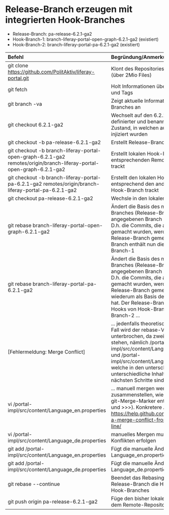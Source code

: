# Release-Branch erzeugen mit integrierten Hook-Branches
* Release-Branch: pa-release-6.2.1-ga2
* Hook-Branch-1: branch-liferay-portal-open-graph-6.2.1-ga2 (existiert)
* Hook-Branch-2: branch-liferay-portal-pa-6.2.1-ga2 (existiert)

| Befehl   |      Begründung/Anmerkungen      | 
|:----------|:-------------|
| git clone https://github.com/PolitAktiv/liferay-portal.git | Klont des Repositories; dauert sehr lange (über 2Mio Files)  | 
| git fetch |    Holt Informationen über Remote Branches und Tags   |  
| git branch -va | Zeigt aktuelle Informationen über Branches an |
|git checkout 6.2.1-ga2|Wechselt auf den 6.2.1-ga2 Tag; konkret definierter und benannter Repository-Zustand, in welchen auch die Hooks injiziert wurden|
|git checkout -b pa-release-6.2.1-ga2|Erstellt Release-Branch lokal|
|git checkout -b branch-liferay-portal-open-graph-6.2.1-ga2 remotes/origin/branch-liferay-portal-open-graph-6.2.1-ga2| Erstellt lokalen Hook-Branch-1, der den entsprechenden Remote-Hook-Branch trackt|
|git checkout -b branch-liferay-portal-pa-6.2.1-ga2 remotes/origin/branch-liferay-portal-pa-6.2.1-ga2|Erstellt den  lokalen Hook-Branch-2, der entsprechend den anderen Remote-Hook-Branch trackt|
|git checkout pa-release-6.2.1-ga2|Wechsle in den lokalen Release-Branch|
|git rebase branch-liferay-portal-open-graph-6.2.1-ga2|Ändert die Basis des momentanen Branches (Release-Branch) auf den angegebenen Branch (Hook-Branch-1). D.h. die Commits, die auf Hook-Branch-1 gemacht wurden, werden mit dem Release-Branch gemerged. Der Release-Branch enthält nun die Hooks von Hook-Branch-1|
|git rebase branch-liferay-portal-pa-6.2.1-ga2|Ändert die Basis des momentanen Branches (Release-Branch) auf den angegebenen Branch (Hook-Branch-2). D.h. die Commits, die auf Hook-Branch-2 gemacht wurden, werden mit dem Release-Branch gemerged, welcher wiederum als Basis den Hook-Branch-1 hat. Der Release-Branch enthält nun die Hooks von Hook-Branch-1 und Hook-Branch-2 ... |
| [Fehlermeldung: Merge Conflict] | ... jedenfalls theoretisch. Im vorliegende Fall wird der rebase-Vorgang unterbrochen, da zwei Files im Konflikt stehen, nämlich /portal-impl/src/content/Language_en.properties und /portal-impl/src/content/Language_de.properties, welche in den unterschiedlichen Hooks unterschiedliche Inhalte aufweisen, die nächsten Schritte sind ... |
|vi /portal-impl/src/content/Language_en.properties|... manuell mergen werden. D.h. File so zusammenstellen, wie gewünscht und die git-Merge-Marker entfernen (<<<, === und >>>). Konkretere Anleitung: https://help.github.com/articles/resolving-a-merge-conflict-from-the-command-line/|
|vi /portal-impl/src/content/Language_de.properties|manuelles Mergen muss bei allen Konflikten erfolgen|
|git add /portal-impl/src/content/Language_en.properties|Fügt die manuelle Änderung der Language_en.properties dem Index hinzu|
|git add /portal-impl/src/content/Language_de.properties|Fügt die manuelle Änderung der Language_de.properties dem Index hinzu|
|git rebase --continue|Beendet das Rebasing, jetzt enthält der Release-Branch die Hooks von beiden Hook-Branches|
|git push origin pa-release-6.2.1-ga2|Füge den bisher lokalen Release-Branch dem Remote-Repository hinzu|
